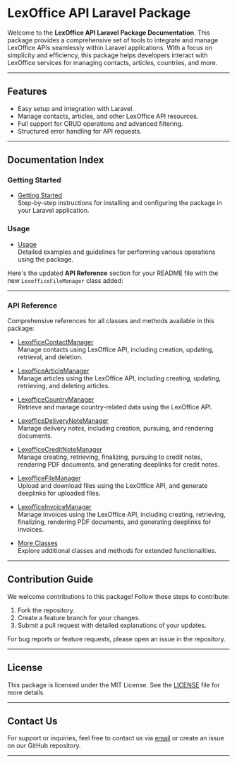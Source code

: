 # LexOffice API Laravel Package

Welcome to the **LexOffice API Laravel Package Documentation**. This package provides a comprehensive set of tools to integrate and manage LexOffice APIs seamlessly within Laravel applications. With a focus on simplicity and efficiency, this package helps developers interact with LexOffice services for managing contacts, articles, countries, and more.

---

## Features

- Easy setup and integration with Laravel.
- Manage contacts, articles, and other LexOffice API resources.
- Full support for CRUD operations and advanced filtering.
- Structured error handling for API requests.

---

## Documentation Index

### Getting Started

- [Getting Started](docs/getting-started.md)  
  Step-by-step instructions for installing and configuring the package in your Laravel application.

### Usage

- [Usage](docs/usage.md)  
  Detailed examples and guidelines for performing various operations using the package.

Here's the updated **API Reference** section for your README file with the new `LexofficeFileManager` class added:

---

### API Reference

Comprehensive references for all classes and methods available in this package:

- [LexofficeContactManager](docs/api-reference/LexofficeContactManager.md)  
  Manage contacts using LexOffice API, including creation, updating, retrieval, and deletion.

- [LexofficeArticleManager](docs/api-reference/LexofficeArticleManager.md)  
  Manage articles using the LexOffice API, including creating, updating, retrieving, and deleting articles.

- [LexofficeCountryManager](docs/api-reference/LexofficeCountryManager.md)  
  Retrieve and manage country-related data using the LexOffice API.

- [LexofficeDeliveryNoteManager](docs/api-reference/LexofficeDeliveryNoteManager.md)  
  Manage delivery notes, including creation, pursuing, and rendering documents.

- [LexofficeCreditNoteManager](docs/api-reference/LexofficeCreditNotesManager.md)  
  Manage creating, retrieving, finalizing, pursuing to credit notes, rendering PDF documents, and generating deeplinks for credit notes.

- [LexofficeFileManager](docs/api-reference/LexofficeFileManager.md)  
  Upload and download files using the LexOffice API, and generate deeplinks for uploaded files.

- [LexofficeInvoiceManager](docs/api-reference/LexofficeInvoiceManager.md)  
  Manage invoices using the LexOffice API, including creating, retrieving, finalizing, rendering PDF documents, and generating deeplinks for invoices.

- [More Classes](docs/api-reference)  
  Explore additional classes and methods for extended functionalities.

---


## Contribution Guide

We welcome contributions to this package! Follow these steps to contribute:

1. Fork the repository.
2. Create a feature branch for your changes.
3. Submit a pull request with detailed explanations of your updates.

For bug reports or feature requests, please open an issue in the repository.

---

## License

This package is licensed under the MIT License. See the [LICENSE](LICENSE.md) file for more details.

---

## Contact Us

For support or inquiries, feel free to contact us via [email](mailto:support@codersgarden.com) or create an issue on our GitHub repository.

---

